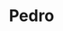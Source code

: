 ---
layout: post
title: 'Pedro'
story: 'http://www.bostonglobe.com/sports/2015/01/06/boston-loved-pedro-martinez-and-feeling-was-mutual/wQrQBlhtz4x4sxemRqlUJN/story.html'
text: 'A story that looks at the career of Pedro Martinez through data and video.'
mobile: 'pedro'
vimeo: '<iframe src="//player.vimeo.com/video/116099161?title=0&amp;byline=0&amp;portrait=0&amp;color=ffffff" width="640" height="378" frameborder="0" webkitallowfullscreen mozallowfullscreen allowfullscreen></iframe>'
---